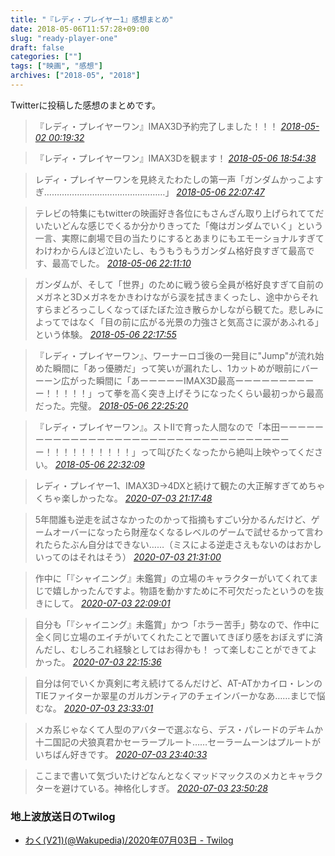 ```yaml
---
title: "『レディ・プレイヤー1』感想まとめ"
date: 2018-05-06T11:57:28+09:00
slug: "ready-player-one"
draft: false
categories: [""]
tags: ["映画", "感想"]
archives: ["2018-05", "2018"]
---
```

Twitterに投稿した感想のまとめです。

> 『レディ・プレイヤーワン』IMAX3D予約完了しました！！！
> <cite>[2018-05-02 00:19:32](https://twitter.com/Wakupedia/status/991336325184872449)</cite>

> 『レディ・プレイヤーワン』IMAX3Dを観ます！
> <cite>[2018-05-06 18:54:38](https://twitter.com/Wakupedia/status/993066499773476864)</cite>

> レディ・プレイヤーワンを見終えたわたしの第一声「ガンダムかっこよすぎ…………………………………………」
> <cite>[2018-05-06 22:07:47](https://twitter.com/Wakupedia/status/993115108279697410)</cite>

> テレビの特集にもtwitterの映画好き各位にもさんざん取り上げられててだいたいどんな感じでくるか分かりきってた「俺はガンダムでいく」という一言、実際に劇場で目の当たりにするとあまりにもエモーショナルすぎてわけわからんほど泣いたし、もうもうもうガンダム格好良すぎて最高です、最高でした。
> <cite>[2018-05-06 22:11:10](https://twitter.com/Wakupedia/status/993115958876123136)</cite>

> ガンダムが、そして「世界」のために戦う彼ら全員が格好良すぎて自前のメガネと3Dメガネをかきわけながら涙を拭きまくったし、途中からそれすらまどろっこしくなってぼたぼた泣き散らかしながら観てた。悲しみによってではなく「目の前に広がる光景の力強さと気高さに涙があふれる」という体験。
> <cite>[2018-05-06 22:17:55](https://twitter.com/Wakupedia/status/993117659674787841)</cite>

> 『レディ・プレイヤーワン』、ワーナーロゴ後の一発目に"Jump"が流れ始めた瞬間に「あっ優勝だ」って笑いが漏れたし、1カットめが眼前にバーーーン広がった瞬間に「あーーーーーIMAX3D最高ーーーーーーーーーー！！！！！」って拳を高く突き上げそうになったくらい最初っから最高だった。完璧。
> <cite>[2018-05-06 22:25:20](https://twitter.com/Wakupedia/status/993119525032812547)</cite>

> 『レディ・プレイヤーワン』。ストIIで育った人間なので「本田ーーーーーーーーーーーーーーーーーーーーーーーーーーーーーーーーーーー！！！！！！！！！！」って叫びたくなったから絶叫上映やってください。
> <cite>[2018-05-06 22:32:09](https://twitter.com/Wakupedia/status/993121241606205440)</cite>

> レディ・プレイヤー1、IMAX3D→4DXと続けて観たの大正解すぎてめちゃくちゃ楽しかったな。
> <cite>[2020-07-03 21:17:48](https://twitter.com/Wakupedia/status/1279026554509508608)</cite>

> 5年間誰も逆走を試さなかったのかって指摘もすごい分かるんだけど、ゲームオーバーになったら財産なくなるレベルのゲームで試せるかって言われたらたぶん自分はできない……（ミスによる逆走さえもないのはおかしいってのはそれはそう）
> <cite>[2020-07-03 21:31:00](https://twitter.com/Wakupedia/status/1279029876939321345)</cite>

> 作中に「『シャイニング』未鑑賞」の立場のキャラクターがいてくれてまじで嬉しかったんですよ。物語を動かすために不可欠だったというのを抜きにして。
> <cite>[2020-07-03 22:09:01](https://twitter.com/Wakupedia/status/1279039442213167105)</cite>

> 自分も「『シャイニング』未鑑賞」かつ「ホラー苦手」勢なので、作中に全く同じ立場のエイチがいてくれたことで置いてきぼり感をおぼえずに済んだし、むしろこれ経験としてはお得かも！ って楽しむことができてよかった。
> <cite>[2020-07-03 22:15:36](https://twitter.com/Wakupedia/status/1279041102268338176)</cite>

> 自分は何でいくか真剣に考え続けてるんだけど、AT-ATかカイロ・レンのTIEファイターか翠星のガルガンティアのチェインバーかなあ……まじで悩むな。
> <cite>[2020-07-03 23:33:01](https://twitter.com/Wakupedia/status/1279060581912207360)</cite>

> メカ系じゃなくて人型のアバターで選ぶなら、デス・パレードのデキムか十二国記の犬狼真君かセーラープルート……セーラームーンはプルートがいちばん好きです。
> <cite>[2020-07-03 23:40:33](https://twitter.com/Wakupedia/status/1279062478530330624)</cite>

> ここまで書いて気づいたけどなんとなくマッドマックスのメカとキャラクターを避けている。神格化しすぎ。
> <cite>[2020-07-03 23:50:28](https://twitter.com/Wakupedia/status/1279064976192237569)</cite>

### 地上波放送日のTwilog

- [わく(V21)(@Wakupedia)/2020年07月03日 - Twilog](https://twilog.org/Wakupedia/date-200703/asc)